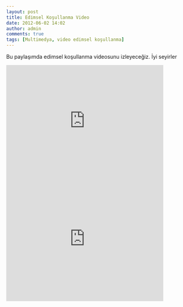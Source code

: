 ```yaml
---
layout: post
title: Edimsel Koşullanma Video
date: 2012-06-02 14:02
author: admin
comments: true
tags: [Multimedya, video edimsel koşullanma]
---
```

Bu paylaşımda edimsel koşullanma videosunu izleyeceğiz. İyi seyirler

<iframe src="http://www.youtube.com/embed/I_ctJqjlrHA" frameborder="0" width="420" height="315"></iframe>
<iframe src="http://www.youtube.com/embed/X6zS7v9nSpo" frameborder="0" width="420" height="315"></iframe>
